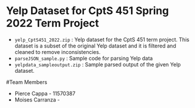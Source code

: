 # Yelp Dataset for CptS 451 Spring 2022 Term Project
* `yelp_CptS451_2022.zip` : Yelp dataset for the CptS 451 term project.  This dataset is a subset of the original Yelp dataset and it is filtered and cleaned to remove inconsistencies. 
* `parseJSON_sample.py` : Sample code for parsing Yelp data
* `yelpdata_sampleoutput.zip` : Sample parsed output of the given Yelp dataset. 

#Team Members
* Pierce Cappa - 11570387
* Moises Carranza - 




